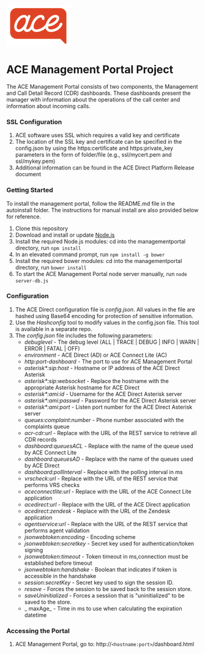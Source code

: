 ![](images/acesmall.png)

# ACE Management Portal Project

The ACE Management Portal consists of two components, the Management and Call Detail Record (CDR) dashboards. These dashboards present the manager with information about the operations of the call center and information about incoming calls.

### SSL Configuration
1. ACE software uses SSL which requires a valid key and certificate
1. The location of the SSL key and certificate can be specified in the config.json by using the https:certificate and https:private_key parameters in the form of folder/file (e.g., ssl/mycert.pem and ssl/mykey.pem)
1. Additional information can be found in the ACE Direct Platform Release document

### Getting Started
To install the management portal, follow the README.md file in the autoinstall folder. The instructions for manual install are also provided below for reference.
1. Clone this repository
1. Download and install or update [Node.js](https://nodejs.org/en/)
1. Install the required Node.js modules: cd into the managementportal directory, run `npm install`
1. In an elevated command prompt, run `npm install -g bower`
1. Install the required bower modules: cd into the managementportal directory, run `bower install`
1. To start the ACE Management Portal node server manually, run `node server-db.js`

### Configuration
1. The ACE Direct configuration file is _config.json_. All values in the file are hashed using Base64 encoding for protection of sensitive information.
1. Use the _Hashconfig_ tool to modify values in the config.json file. This tool is available in a separate repo.
1. The _config.json_ file includes the following parameters:
    * _debuglevel_ - The debug level (ALL | TRACE | DEBUG | INFO | WARN | ERROR | FATAL | OFF)
    * _environment_ - ACE Direct (AD) or ACE Connect Lite (AC)
    * _http:port-dashboard_ - The port to use for ACE Management Portal
    * _asterisk*:sip:host_ - Hostname or IP address of the ACE Direct Asterisk
    * _asterisk*:sip:websocket_ - Replace the hostname with the appropriate Asterisk hostname for ACE Direct
    * _asterisk*:ami:id_ - Username for the ACE Direct Asterisk server
    * _asterisk*:ami:passwd_ - Password for the ACE Direct Asterisk server
    * _asterisk*:ami:port_ - Listen port number for the ACE Direct Asterisk server
    * _queues:complaint:number_ - Phone number associated with the complaints queue
    * _acr-cdr:url_ - Replace with the URL of the REST service to retrieve all CDR records
    * _dashboard:queuesACL_ - Replace with the name of the queue used by ACE Connect Lite
    * _dashboard:queuesAD_ - Replace with the name of the queues used by ACE Direct
    * _dashboard:pollInterval_ - Replace with the polling interval in ms
    * _vrscheck:url_ - Replace with the URL of the REST service that performs VRS checks
    * _aceconnectlite:url_ - Replace with the URL of the ACE Connect Lite application
    * _acedirect:url_ - Replace with the URL of the ACE Direct application
    * _acedirect:zendesk_ - Replace with the URL of the Zendesk application
    * _agentservice:url_ - Replace with the URL of the REST service that performs agent validation
    * _jsonwebtoken:encoding_ - Encoding scheme
    * _jsonwebtoken:secretkey_ - Secret key used for authentication/token signing
    * _jsonwebtoken:timeout_ - Token timeout in ms,connection must be established before timeout
    * _jsonwebtoken:handshake_ - Boolean that indicates if token is accessible in the handshake
    * _session:secretKey_  - Secret key used to sign the session ID.
    * _resave_ - Forces the session to be saved back to the session store.
    * _saveUninitialized_ - Forces a sessiion that is "uninitialized" to be saved to the store.
    * _ maxAge_ - Time in ms to use when calculating the expiration datetime

### Accessing the Portal
1. ACE Management Portal, go to: http://`<hostname:port>`/dashboard.html
